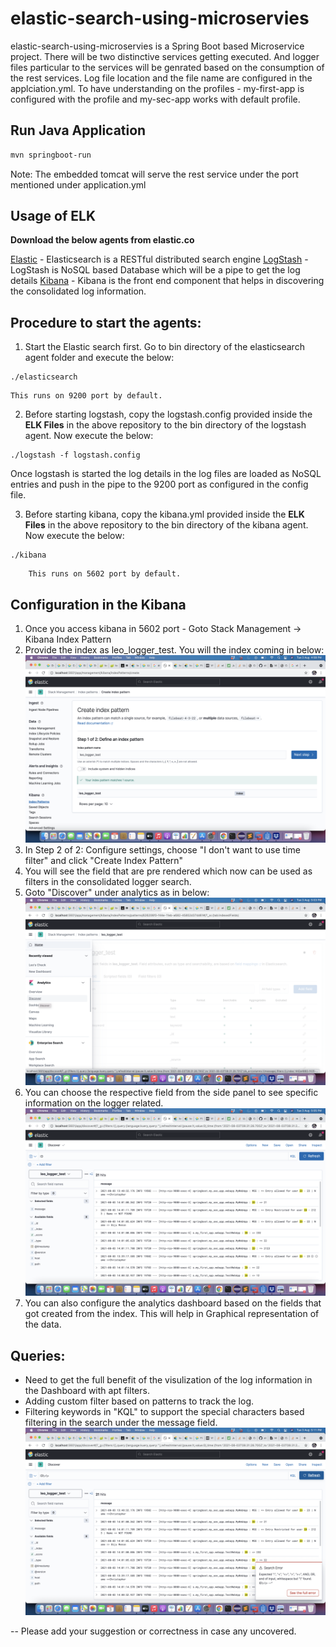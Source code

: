 # elastic-search-using-microservies

elastic-search-using-microservies is a Spring Boot based Microservice project. There will be two distinctive services getting executed.
And logger files particular to the services will be genrated based on the consumption of the rest services. Log file location and the file name are configured 
in the applciation.yml. To have understanding on the profiles - my-first-app is configured with the profile and my-sec-app works with default profile.

## Run Java Application

```bash
mvn springboot-run
```
Note: The embedded tomcat will serve the rest service under the port mentioned under application.yml

## Usage of ELK

**Download the below agents from elastic.co**

[Elastic](https://www.elastic.co/downloads/elasticsearch) - Elasticsearch is a RESTful distributed search engine
[LogStash](https://www.elastic.co/downloads/logstash) - LogStash is NoSQL based Database which will be a pipe to get the log details
[Kibana](https://www.elastic.co/downloads/kibana) - Kibana is the front end component that helps in discovering the consolidated log information.

## Procedure to start the agents:

1. Start the Elastic search first. Go to bin directory of the elasticsearch agent folder and execute the below:
```
./elasticsearch
```
 	This runs on 9200 port by default.
  
2. Before starting logstash, copy the logstash.config provided inside the **ELK Files** in the above repository to the bin directory of the logstash agent. 
Now execute the below:
```
./logstash -f logstash.config
```
Once logstash is started the log details in the log files are loaded as NoSQL entries and push in the pipe to the 9200 port as configured in the config file.

3. Before starting kibana, copy the kibana.yml provided inside the **ELK Files** in the above repository to the bin directory of the kibana agent. 
Now execute the below:
```
./kibana
```
  		This runs on 5602 port by default.


## Configuration in the Kibana

1. Once you access kibana in 5602 port - Goto Stack Management -> Kibana Index Pattern
2. Provide the index as leo_logger_test. You will the index coming in below:
![Index](https://github.com/vijayleom/elastic-search-using-microservies/blob/master/Screenshot%202021-08-03%20at%204.58.54%20PM.png?raw=true)
3. In Step 2 of 2: Configure settings, choose "I don't want to use time filter" and click "Create Index Pattern"
4. You will see the field that are pre rendered which now can be used as filters in the consolidated logger search.
5. Goto "Discover" under analytics as in below:
![Discover](https://github.com/vijayleom/elastic-search-using-microservies/blob/master/Screenshot%202021-08-03%20at%205.03.04%20PM.png?raw=true)
6. You can choose the respective field from the side panel to see specific information on the logger related.
![Filter](https://github.com/vijayleom/elastic-search-using-microservies/blob/master/Screenshot%202021-08-03%20at%205.05.24%20PM.png?raw=true)
7. You can also configure the analytics dashboard based on the fields that got created from the index. This will help in Graphical representation of the data.

## Queries:

- Need to get the full benefit of the visulization of the log information in the Dashboard with apt filters.
- Adding custom filter based on patterns to track the log.
- Filtering keywords in "KQL" to support the special characters based filtering in the search under the message field.
![Filtering Limitations](https://github.com/vijayleom/elastic-search-using-microservies/blob/master/Screenshot%202021-08-03%20at%205.11.54%20PM.png?raw=true)

-- Please add your suggestion or correctness in case any uncovered.
